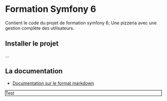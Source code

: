 # Formation Symfony 6

Contient le code du projet de formation symfony 6; Une pizzeria
avec une gestion complète des utilisateurs.

## Installer le projet

...

## La documentation

- [Documentation sur le format markdown](./doc/tuto_markdown.md)

<style>
  .mon-cadre {
    border: 1px solid black;
  }
</style>

<p class="mon-cadre" style="border: 1px solid black">
Test
</p>
